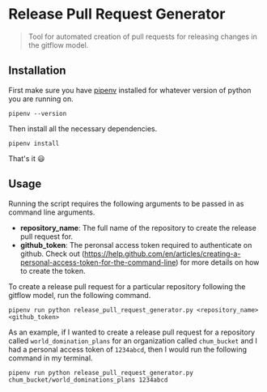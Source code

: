 # Release Pull Request Generator

> Tool for automated creation of pull requests for releasing changes in the gitflow model.

## Installation

First make sure you have [pipenv]() installed for whatever version of python you are running on.

```shell
pipenv --version
```

Then install all the necessary dependencies.

```shell
pipenv install
```

That's it :smiley:

## Usage

Running the script requires the following arguments to be passed in as command line arguments.

* **repository_name**: The full name of the repository to create the release pull request for.
* **github_token**: The peronsal access token required to authenticate on github. Check out (https://help.github.com/en/articles/creating-a-personal-access-token-for-the-command-line) for more details on how to create the token.

To create a release pull request for a particular repository following the gitflow model, run the following command.

```shell
pipenv run python release_pull_request_generator.py <repository_name> <github_token>
```

As an example, if I wanted to create a release pull request for a repository called `world_domination_plans` for an organization called `chum_bucket` and I had a personal access token of `1234abcd`, then I would run the following command in my terminal.

```shell
pipenv run python release_pull_request_generator.py chum_bucket/world_dominations_plans 1234abcd
```
